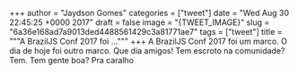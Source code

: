 
+++
author = "Jaydson Gomes"
categories = ["tweet"]
date = "Wed Aug 30 22:45:25 +0000 2017"
draft = false
image = "{TWEET_IMAGE}"
slug = "6a36e168ad7a9013ded4488561429c3a81771ae7"
tags = ["tweet"]
title = """A BrazilJS Conf 2017 foi ..."""
+++
A BrazilJS Conf 2017 foi um marco. O dia de hoje foi outro marco. Que dia amigos! Tem escroto na comunidade? Tem. Tem gente boa? Pra caralho
